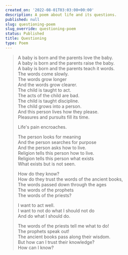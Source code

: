 ```yaml
---
created_on: '2022-08-01T03:03:00+00:00'
description: A poem about life and its questions.
published: null
slug: questioning-poem
slug_override: questioning-poem
status: Published
title: Questioning
type: Poem
---
```

> A baby is born and the parents love the baby.  
> A baby is born and the parents raise the baby.  
> A baby is born and the parents teach it words.  
> The words come slowly.  
> The words grow longer  
> And the words grow clearer.  
> The child is taught to act.  
> The acts of the child are bad.  
> The child is taught discipline.  
> The child grows into a person.  
> And this person lives how they please.  
> Pleasures and pursuits fill its time.  
>   
> Life's pain encroaches.  
>   
> The person looks for meaning  
> And the person searches for purpose  
> And the person asks how to live.  
> Religion tells this person how to live.  
> Religion tells this person what exists  
> What exists but is not seen.  
>   
> How do they know?  
> How do they trust the words of the ancient books,  
> The words passed down through the ages  
> The words of the prophets  
> The words of the priests?  
>   
> I want to act well.  
> I want to not do what I should not do  
> And do what I should do.  
>   
> The words of the priests tell me what to do!  
> The prophets speak out!  
> The ancient books pass along their wisdom.  
> But how can I trust their knowledge?  
> How can I know?

